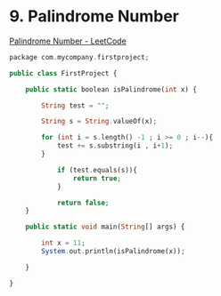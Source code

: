 # 9. Palindrome Number

[Palindrome Number - LeetCode](https://leetcode.com/problems/palindrome-number/)

```php
package com.mycompany.firstproject;

public class FirstProject {

    public static boolean isPalindrome(int x) {

        String test = "";

        String s = String.valueOf(x);

        for (int i = s.length() -1 ; i >= 0 ; i--){
            test += s.substring(i , i+1);
        }

            if (test.equals(s)){
                return true;
            }

            return false;
    }

    public static void main(String[] args) {

        int x = 11;
        System.out.println(isPalindrome(x));

    }

}
```